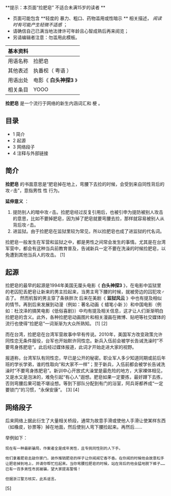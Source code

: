 **提示：本页面“捡肥皂” 不适合未满15岁的读者  **

  * 页面可能包含 **轻度的 暴力、粗口、药物滥用或性暗示  ** 相关描述， _阅读时有可能产生轻微不适感_ ； 
  * 请确信自己已满当地法律许可年龄且心智成熟后再来阅览； 
  * 另请编辑者注意：勿滥用此模板。 

|  **基本资料**  ||
|---|---|
|用语名称  |  捡肥皂   |
|其他表述  |  执番枧（  粤语  ）   |
|用语出处  |  电影《 **白头神探3** 》   |
|相关条目  |  YOOO   |
  
**捡肥皂** 是一个流行于网络的新生内涵词汇和  梗  。

##  目录

  * 1  简介 
  * 2  起源 
  * 3  网络段子 
  * 4  注释与外部链接 

##  简介

**捡肥皂** 的书面意思是“肥皂掉在地上，弯腰下去捡的时候，会受到来自同性背后的攻♂击”，意指男性  性  行为。

**延伸意义** ：

  1. 提防别人的暗中攻♂击。捡肥皂经过反复引用后，也被引申为提防被别人攻击的意思，比如不要掉肥皂，因为掉了肥皂就要弯腰去捡，那样就容易被别人从背后攻♂击。 
  2. 进监狱。由于捡肥皂在监狱里较为常见，所以捡肥皂也成了进监狱的代名词。 

捡肥皂一般发生在军营和监狱之中，都是男性之间常会发生的事情。尤其是在台湾军营中，都会有这种当兵前教育普及，告诫新兵一定不要在洗澡的时候捡肥皂，以免遭到其他当兵人的攻击。
[1]

##  起源

捡肥皂的最早的起源是1994年美国无厘头电影《 **白头神探3**
》，在电影中监狱里的老囚犯丢肥皂让新来的男主捡起来，当男主弯下腰的时候，就被旁边的囚犯攻♂击了。  然而机智的男主穿了条铁胖次  后来在美剧《
**监狱风云** 》中也有提及相似的情节。再到后来发展到动漫（例如：著名动画《  蜡笔小新
》）和中国电影（例如：杜汶泽的搞笑电影《低俗喜剧》）中均有提及相关信息，这才让人们渐渐明白捡肥皂的含义。此外，各种捡肥皂动画图片和相关漫画在微博、贴吧等社交媒体的流行也使得“捡肥皂”一词渐渐为大众所熟知。
[1]  [2]

而在台湾，捡肥皂在台湾军营故事中早有传说。2010年，美国军方改变政策允许同性恋无条件服役，台军也开始默许同性恋。新兵入伍前会被学长告诫洗澡时“不要弯身拣肥皂”。此后经过媒体报道，此词才开始走进大家的视野。

报道称，台湾军队有同性恋，早已是公开的秘密。职业军人多少知道同期或前后年班的学长学弟，谁的性取向“和大家不一样”；至于新兵，入伍前都会被学长告诫洗澡时“不要弯身拣肥皂”。新训中心开放式大澡堂是最危险的地方，大家裸体相见，又是水又是泡沫的，难免引起“有心人”遐想。肥皂如果一定要拣，最好蹲下去拣，否则弯腰后果可能不堪设想。等到下部队分配到有门的浴室，阿兵哥都养成“一定要锁门”的习惯，“永保安康”。
[3]  [4]

##  网络段子

后来网络上据此衍生了大量相关桥段，通常为故意手滑或使他人手滑让使某样东西（如橡皮，钞票等）掉在地面，然后使别人弯下腰捡起来。再然后……

举例如下：

    
    
    现在有一种最新骗局，作案者全是成年男性，且专挑同性别的人下手。
    
    他们拿着肥皂去敲你家门，装作推销肥皂的样子让你闻闻它香不香。在你闻的时候他会故意松手让肥皂掉到地上，并请你帮忙捡起来。当你弯腰捡肥皂的时候，站在背后的他会猛地脱下裤子……已有一百多男性市民被骗，望大家提高警惕！
    
    但据浙江警方核实，此系谣言。

[5]